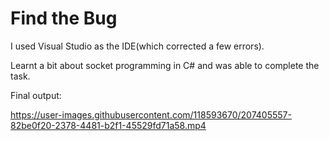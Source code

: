 # **Find the Bug**

I used Visual Studio as the IDE(which corrected a few errors).

Learnt a bit about socket programming in C# and was able to complete the task.

Final output:

https://user-images.githubusercontent.com/118593670/207405557-82be0f20-2378-4481-b2f1-45529fd71a58.mp4
